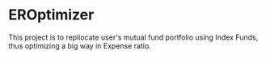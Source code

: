 # EROptimizer
This project is to repliocate user's mutual fund portfolio using Index Funds, thus optimizing a big way in Expense ratio. 
